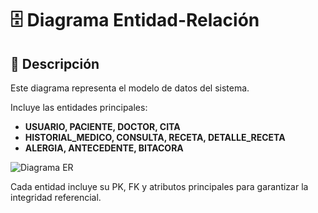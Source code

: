 # 🗄️ Diagrama Entidad-Relación

## 📝 Descripción

Este diagrama representa el modelo de datos del sistema.

Incluye las entidades principales:

- **USUARIO, PACIENTE, DOCTOR, CITA**
- **HISTORIAL_MEDICO, CONSULTA, RECETA, DETALLE_RECETA**
- **ALERGIA, ANTECEDENTE, BITACORA**

![Diagrama ER](./Diagrama_ER.png)

Cada entidad incluye su PK, FK y atributos principales para garantizar la integridad referencial.

